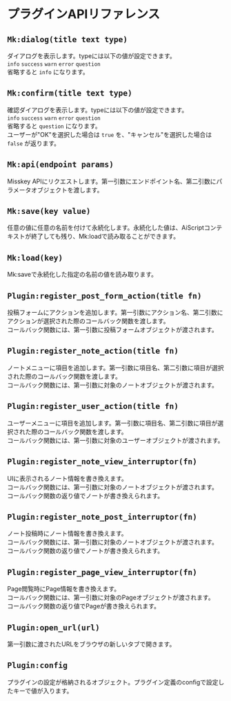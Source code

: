 # プラグインAPIリファレンス

## `Mk:dialog(title text type)`
ダイアログを表示します。typeには以下の値が設定できます。\
`info` `success` `warn` `error` `question`\
省略すると `info` になります。

## `Mk:confirm(title text type)`
確認ダイアログを表示します。typeには以下の値が設定できます。\
`info` `success` `warn` `error` `question`\
省略すると `question` になります。\
ユーザーが"OK"を選択した場合は `true` を、"キャンセル"を選択した場合は `false` が返ります。

## `Mk:api(endpoint params)`
Misskey APIにリクエストします。第一引数にエンドポイント名、第二引数にパラメータオブジェクトを渡します。

## `Mk:save(key value)`
任意の値に任意の名前を付けて永続化します。永続化した値は、AiScriptコンテキストが終了しても残り、Mk:loadで読み取ることができます。

## `Mk:load(key)`
Mk:saveで永続化した指定の名前の値を読み取ります。

## `Plugin:register_post_form_action(title fn)`
投稿フォームにアクションを追加します。第一引数にアクション名、第二引数にアクションが選択された際のコールバック関数を渡します。\
コールバック関数には、第一引数に投稿フォームオブジェクトが渡されます。

## `Plugin:register_note_action(title fn)`
ノートメニューに項目を追加します。第一引数に項目名、第二引数に項目が選択された際のコールバック関数を渡します。\
コールバック関数には、第一引数に対象のノートオブジェクトが渡されます。

## `Plugin:register_user_action(title fn)`
ユーザーメニューに項目を追加します。第一引数に項目名、第二引数に項目が選択された際のコールバック関数を渡します。\
コールバック関数には、第一引数に対象のユーザーオブジェクトが渡されます。

## `Plugin:register_note_view_interruptor(fn)`
UIに表示されるノート情報を書き換えます。\
コールバック関数には、第一引数に対象のノートオブジェクトが渡されます。\
コールバック関数の返り値でノートが書き換えられます。

## `Plugin:register_note_post_interruptor(fn)`
ノート投稿時にノート情報を書き換えます。\
コールバック関数には、第一引数に対象のノートオブジェクトが渡されます。\
コールバック関数の返り値でノートが書き換えられます。

## `Plugin:register_page_view_interruptor(fn)`
Page閲覧時にPage情報を書き換えます。\
コールバック関数には、第一引数に対象のPageオブジェクトが渡されます。\
コールバック関数の返り値でPageが書き換えられます。

## `Plugin:open_url(url)`
第一引数に渡されたURLをブラウザの新しいタブで開きます。

## `Plugin:config`
プラグインの設定が格納されるオブジェクト。プラグイン定義のconfigで設定したキーで値が入ります。
